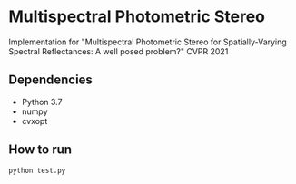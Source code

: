 # Multispectral Photometric Stereo
Implementation for "Multispectral Photometric Stereo for Spatially-Varying Spectral Reflectances:  A well posed problem?" CVPR 2021

## Dependencies
- Python 3.7
- numpy
- cvxopt

## How to run
```shell
python test.py
```

